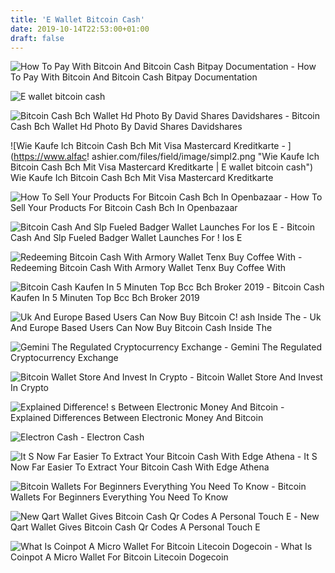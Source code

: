 ```yaml
---
title: 'E Wallet Bitcoin Cash'
date: 2019-10-14T22:53:00+01:00
draft: false
---
```


![How To Pay With Bitcoin And Bitcoin Cash Bitpay Documentation - ](https://bitpay.com/images/payment-diagram.98799022.png "How To Pay With Bitcoin And Bitcoin Cash Bitpay Documentation | E wallet bitcoin cash") How To Pay With Bitcoin And Bitcoin Cash Bitpay Documentation

![E wallet bitcoin cash](https://www.blockchain.com/static/img/wallet/dashboard.png "E wallet bitcoin cash") 

![Bitcoin Cash Bch Wallet Hd Photo By David Shares Davidshares - ](https://images.unsplash.com/photo-1523759533935-e4b770303b1d?ixlib=rb-1.2.1&auto=format&fit=crop&w=1000&q=80 "Bitcoin Cash Bch Wallet Hd Photo By David Shares Davidshares | E wallet bitcoin cash") Bitcoin Cash Bch Wallet Hd Photo By David Shares Davidshares

![Wie Kaufe Ich Bitcoin Cash Bch Mit Visa Mastercard Kreditkarte - ](https://www.alfac!   ashier.com/files/field/image/simpl2.png "Wie Kaufe Ich Bitcoin Cash Bch Mit Visa Mastercard Kreditkarte | E wallet bitcoin cash") Wie Kaufe Ich Bitcoin Cash Bch Mit Visa Mastercard Kreditkarte

![How To Sell Your Products For Bitcoin Cash Bch In Openbazaar - ](https://miro.medium.com/max/1200/1*Ku4rSSX48homNtw8fHPKjQ.png "How To Sell Your Products For Bitcoin Cash Bch In Openbazaar | E wallet bitcoin cash") How To Sell Your Products For Bitcoin Cash Bch In Openbazaar

![Bitcoin Cash And Slp Fueled Badger Wallet Launches For Ios E - ](https://e-cryptonews.com/wp-content/uploads/2019/06/bitcoin-cash-and-slp-fueled-badger-wallet-launches-for-ios.jpg "Bitcoin Cash And Slp Fueled Badger Wallet Launches For Ios E | E wallet bitcoin cas!   h") Bitcoin Cash And Slp Fueled Badger Wallet Launches For ! Ios E

![Redeeming Bitcoin Cash With Armory Wallet Tenx Buy Coffee With - ](https://zycrypto.com/wp-content/uploads/2017/07/BTC-e-down.png "Redeeming Bitcoin Cash With Armory Wallet Tenx Buy Coffee With | E wallet bitcoin cash") Redeeming Bitcoin Cash With Armory Wallet Tenx Buy Coffee With

![Bitcoin Cash Kaufen In 5 Minuten Top Bcc Bch Broker 2019 - ](https://kryptoszene.de/wp-content/uploads/2019/07/skilling-bcc.jpg "Bitcoin Cash Kaufen In 5 Minuten Top Bcc Bch Broker 2019 | E wallet bitcoin cash") Bitcoin Cash Kaufen In 5 Minuten Top Bcc Bch Broker 2019

![Uk And Europe Based Users Can Now Buy Bitcoin C!   ash Inside The - ](https://i1.wp.com/e-cryptonews.com/wp-content/uploads/2019/04/uk-and-europe-based-users-can-now-buy-bitcoin-cash-inside-the-bitcoin-com-wallet.jpg?w=1170&ssl=1 "Uk And Europe Based Users Can Now Buy Bitcoin Cash Inside The | E wallet bitcoin cash") Uk And Europe Based Users Can Now Buy Bitcoin Cash Inside The

![Gemini The Regulated Cryptocurrency Exchange - ](https://gemini.com/wp-content/themes/gemini/assets/img/landing-page/flexa.png "Gemini The Regulated Cryptocurrency Exchange | E wallet bitcoin cash") Gemini The Regulated Cryptocurrency Exchange

![Bitcoin Wallet Store And Invest In Crypto - ](https://www.blockchain.com/static/img/wallet/swap.png "Bitcoin Wallet Store And Invest In Crypto | E wallet bitcoin cash") Bitcoin Wallet Store And Invest In Crypto

![Explained Difference!   s Between Electronic Money And Bitcoin - ](https://2oqz471sa19h3vbwa53m33yj-wpengine.netdna-ssl.com/wp-content/uploads/2015/11/bitcoin-emoney-infographic.jpg "Explained Differences!    Between Electronic Money And Bitcoin | E wallet bitcoin cash") Explained Differences Between Electronic Money And Bitcoin

![Electron Cash - ](https://electroncash.org/images/wallet-shot-3.png "Electron Cash | E wallet bitcoin cash") Electron Cash

![It S Now Far Easier To Extract Your Bitcoin Cash With Edge Athena - ](http://static1.squarespace.com/static/58c87b041e5b6cd891494323/t/5a8737ec0d929746aa386b9a/1518811139832/Edge+wallet.jpeg?format=1500w "It S Now Far Easier To Extract Your Bitcoin Cash With Edge Athena | E wallet bitcoin cash") It S Now Far Easier To Extract Your Bitcoin Cash With Edge Athena

![Bitcoin Wallets For Beginners Everything You Need To Know - ](https://cointelegraph.com/storage/uploads/view/5ff000e75c4f320464cde65c6094888c.jpg "Bitc!   oin Wallets For Beginners Everything You Need To Know | E wallet bitcoin cash") Bitcoin Wallets For Beginners Everything You Need To Know

![New Qart Wallet Gives Bitcoin Cash Qr Codes A Personal Touch E - ](https://e-cryptonews.com/wp-content/uploads/2018/10/new-qart-wallet-gives-bitcoin-cash-qr-codes-a-personal-touch.jpg "New Qart Wallet Gives Bitcoin Cash Qr Codes A Personal Touch E | E wallet bitcoin cash") New Qart Wallet Gives Bitcoin Cash Qr Codes A Personal Touch E

![What Is Coinpot A Micro Wallet For Bitcoin Litecoin Dogecoin - ](http://onlineoverload.com/wp-content/uploads/2018/12/coinpot-main.jpg "What Is Coinpot A Micro Wallet For Bitcoin Litecoin Dogecoin | E wallet bitcoin cash") What Is Coinpot A Micro Wallet For Bitcoin Litecoin Dogecoin
